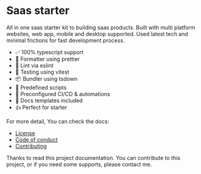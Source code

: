 # Saas starter

All in one saas starter kit to building saas products. Built with multi platform websites, web app, mobile and desktop supported. Used latest tech and minimal frictions for fast development process.

- ✅ 100% typescript support
- 🚜 Formatter using prettier
- 🌸 Lint via eslint
- 🧪 Testing using vitest
- 📦 Bundler using tsdown
- 🎉 Predefined scripts
- 💖 Preconfigured CI/CD & automations
- 📝 Docs templates included
- 👍 Perfect for starter

For more detail, You can check the docs:

- [License](./LICENSE)
- [Code of conduct](./CODE_OF_CONDUCT.md)
- [Contributing](./CONTRIBUTING.md)

Thanks to read this project documentation. You can contribute to this project, or if you need some supports, please contact me.
